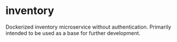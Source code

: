 # inventory
Dockerized inventory microservice without authentication. Primarily intended to be used as a base for further development.
